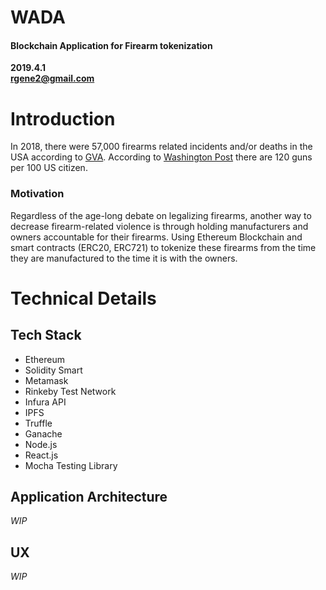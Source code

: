 # WADA
#### Blockchain Application for Firearm tokenization <br>
**2019.4.1** <br>
**rgene2@gmail.com**

# Introduction

In 2018, there were 57,000 firearms related incidents and/or deaths in the USA according to [GVA](https://www.gunviolencearchive.org/).
According to [Washington Post](https://www.washingtonpost.com/news/wonk/wp/2018/06/19/there-are-more-guns-than-people-in-the-united-states-according-to-a-new-study-of-global-firearm-ownership/?utm_term=.2e83c51a0b18) 
there are 120 guns per 100 US citizen. 


### Motivation
Regardless of the age-long debate on legalizing firearms, 
 another way to decrease firearm-related violence is through holding manufacturers and owners accountable for their firearms. 
 Using Ethereum Blockchain and smart contracts (ERC20, ERC721) to tokenize these firearms from the time they are manufactured to 
 the time it is with the owners.
 
 
 
# Technical Details

## Tech Stack

* Ethereum 
* Solidity Smart
* Metamask
* Rinkeby Test Network
* Infura API
* IPFS
* Truffle 
* Ganache
* Node.js
* React.js
* Mocha Testing Library


## Application Architecture
*WIP*

## UX
*WIP*